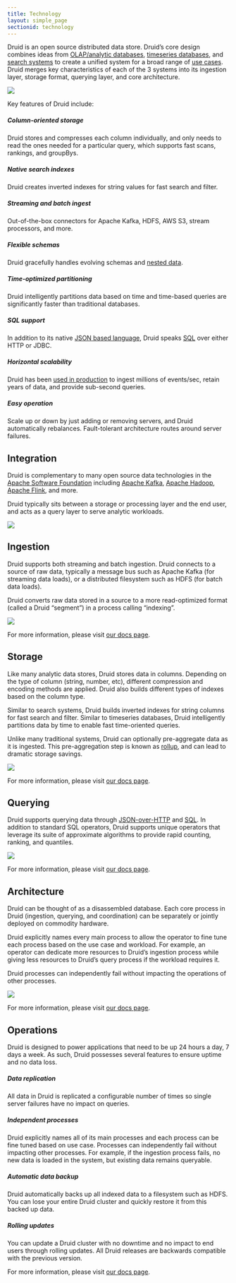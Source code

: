 ```yaml
---
title: Technology
layout: simple_page
sectionid: technology
---
```


Druid is an open source distributed data store.
Druid’s core design combines ideas from [OLAP/analytic databases](https://en.wikipedia.org/wiki/Online_analytical_processing), [timeseries databases](https://en.wikipedia.org/wiki/Time_series_database), and [search systems](https://en.wikipedia.org/wiki/Full-text_search) to create a unified system for a broad range of [use cases](/use-cases). Druid merges key characteristics of each of the 3 systems into its ingestion layer, storage format, querying layer, and core architecture.

<div class="image-large">
  <img src="img/diagram-2.png" style="max-width: 360px">
</div>


Key features of Druid include:

<div class="features">
  <div class="feature">
    <span class="fa fa-columns fa"></span>
    <h5>Column-oriented storage</h5>
    <p>
      Druid stores and compresses each column individually, and only needs to read the ones needed for a particular query, which supports fast scans, rankings, and groupBys.
    </p>
  </div>
  <div class="feature">
    <span class="fa fa-search fa"></span>
    <h5>Native search indexes</h5>
    <p>
      Druid creates inverted indexes for string values for fast search and filter.
    </p>
  </div>
  <div class="feature">
    <span class="fa fa-tint fa"></span>
    <h5>Streaming and batch ingest</h5>
    <p>
      Out-of-the-box connectors for Apache Kafka, HDFS, AWS S3, stream processors, and more.
    </p>
  </div>
  <div class="feature">
    <span class="fa fa-stream fa"></span>
    <h5>Flexible schemas</h5>
    <p>
      Druid gracefully handles evolving schemas and <a href="/docs/latest/ingestion/flatten-json">nested data</a>.
    </p>
  </div>
  <div class="feature">
    <span class="fa fa-clock fa"></span>
    <h5>Time-optimized partitioning</h5>
    <p>
      Druid intelligently partitions data based on time and time-based queries are significantly faster than traditional databases.
    </p>
  </div>
  <div class="feature">
    <span class="fa fa-align-left fa"></span>
    <h5>SQL support</h5>
    <p>
      In addition to its native <a href="/docs/latest/querying/querying">JSON based language</a>, Druid speaks <a href="/docs/latest/querying/sql">SQL</a> over either HTTP or JDBC.
    </p>
  </div>
  <div class="feature">
    <span class="fa fa-expand fa"></span>
    <h5>Horizontal scalability</h5>
    <p>
      Druid has been <a href="druid-powered">used in production</a> to ingest millions of events/sec, retain years of data, and provide sub-second queries.
    </p>
  </div>
  <div class="feature">
    <span class="fa fa-balance-scale fa"></span>
    <h5>Easy operation</h5>
    <p>
      Scale up or down by just adding or removing servers, and Druid automatically rebalances. Fault-tolerant architecture routes around server failures.
    </p>
  </div>
</div>

## Integration

Druid is complementary to many open source data technologies in the [Apache Software Foundation](https://www.apache.org/) including [Apache Kafka](https://kafka.apache.org/), [Apache Hadoop](https://hadoop.apache.org/), [Apache Flink](https://flink.apache.org/), and more.

Druid typically sits between a storage or processing layer and the end user, and acts as a query layer to serve analytic workloads.

<div class="image-large">
  <img src="img/diagram-3.png" style="max-width: 580px;">
</div>

## Ingestion

Druid supports both streaming and batch ingestion.
Druid connects to a source of raw data, typically a message bus such as Apache Kafka (for streaming data loads), or a distributed filesystem such as HDFS (for batch data loads).

Druid converts raw data stored in a source to a more read-optimized format (called a Druid “segment”) in a process calling “indexing”.

<div class="image-large">
  <img src="img/diagram-4.png" style="max-width: 580px;">
</div>

For more information, please visit [our docs page](http://druid.io/docs/latest/ingestion/index.html).

## Storage

Like many analytic data stores, Druid stores data in columns.
Depending on the type of column (string, number, etc), different compression and encoding methods are applied.
Druid also builds different types of indexes based on the column type.

Similar to search systems, Druid builds inverted indexes for string columns for fast search and filter.
Similar to timeseries databases, Druid intelligently partitions data by time to enable fast time-oriented queries.

Unlike many traditional systems, Druid can optionally pre-aggregate data as it is ingested.
This pre-aggregation step is known as [rollup](/docs/latest/tutorials/tutorial-rollup.html), and can lead to dramatic storage savings.

<div class="image-large">
  <img src="img/diagram-5.png" style="max-width: 800px;">
</div>

For more information, please visit [our docs page](http://druid.io/docs/latest/design/segments.html).

## Querying

Druid supports querying data through [JSON-over-HTTP](/docs/latest/querying/querying) and [SQL](/docs/latest/querying/sql).
In addition to standard SQL operators, Druid supports unique operators that leverage its suite of approximate algorithms to provide rapid counting, ranking, and quantiles.

<div class="image-large">
  <img src="img/diagram-6.png" style="max-width: 580px;">
</div>

For more information, please visit [our docs page](http://druid.io/docs/latest/querying/querying.html).

## Architecture

Druid can be thought of as a disassembled database.
Each core process in Druid (ingestion, querying, and coordination) can be separately or jointly deployed on commodity hardware.

Druid explicitly names every main process to allow the operator to fine tune each process based on the use case and workload.
For example, an operator can dedicate more resources to Druid’s ingestion process while giving less resources to Druid’s query process if the workload requires it.

Druid processes can independently fail without impacting the operations of other processes.

<div class="image-large">
  <img src="img/diagram-7.png" style="max-width: 620px;">
</div>

For more information, please visit [our docs page](http://druid.io/docs/latest/design/index.html).

## Operations

Druid is designed to power applications that need to be up 24 hours a day, 7 days a week.
As such, Druid possesses several features to ensure uptime and no data loss.

<div class="features">
  <div class="feature">
    <span class="fa fa-clone fa"></span>
    <h5>Data replication</h5>
    <p>
      All data in Druid is replicated a configurable number of times so single server failures have no impact on queries.
    </p>
  </div>
  <div class="feature">
    <span class="fa fa-th-large fa"></span>
    <h5>Independent processes</h5>
    <p>
      Druid explicitly names all of its main processes and each process can be fine tuned based on use case.
      Processes can independently fail without impacting other processes.
      For example, if the ingestion process fails, no new data is loaded in the system, but existing data remains queryable.
    </p>
  </div>
  <div class="feature">
    <span class="fa fa-cloud-download-alt fa"></span>
    <h5>Automatic data backup</h5>
    <p>
      Druid automatically backs up all indexed data to a filesystem such as HDFS.
      You can lose your entire Druid cluster and quickly restore it from this backed up data.
    </p>
  </div>
  <div class="feature">
    <span class="fa fa-sync-alt fa"></span>
    <h5>Rolling updates</h5>
    <p>
      You can update a Druid cluster with no downtime and no impact to end users through rolling updates.
      All Druid releases are backwards compatible with the previous version.
    </p>
  </div>
</div>

For more information, please visit [our docs page](http://druid.io/docs/latest/operations/recommendations.html).
